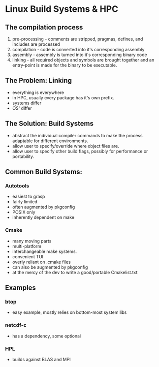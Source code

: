 # Linux Build Systems & HPC
## The compilation process
1. pre-processing - comments are stripped, pragmas, defines, and includes are processed
2. compilation - code is converted into it's corresponding assembly
3. assembly - assembly is turned into it's corresponding binary code
4. linking - all required objects and symbols are brought together and an entry-point is made for the binary to be executable.
## The Problem: Linking
- everything is everywhere
- in HPC, usually every package has it's own prefix.
- systems differ
- OS' differ
## The Solution: Build Systems
- abstract the individual compiler commands to make the process adaptable for different environments.
- allow user to specify/override where object files are.
- allow user to specify other build flags, possibly for performance or portability.
## Common Build Systems:
### Autotools
- easiest to grasp
- fairly limited
- often augmented by pkgconfig
- POSIX only
- inherently dependent on make
### Cmake
- many moving parts
- multi-platform
- interchangeable make systems.
- convenient TUI
- overly reliant on .cmake files
- can also be augmented by pkgconfig
- at the mercy of the dev to write a good/portable Cmakelist.txt
## Examples
### btop
- easy example, mostly relies on bottom-most system libs
### netcdf-c
- has a dependency, some optional
### HPL
- builds against BLAS and MPI